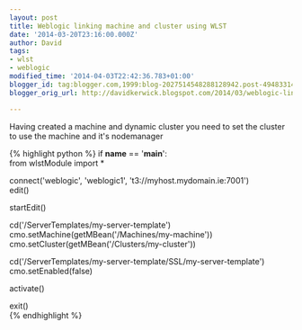 ```yaml
---
layout: post
title: Weblogic linking machine and cluster using WLST
date: '2014-03-20T23:16:00.000Z'
author: David
tags:
- wlst
- weblogic
modified_time: '2014-04-03T22:42:36.783+01:00'
blogger_id: tag:blogger.com,1999:blog-2027514548288128942.post-4948331470091558593
blogger_orig_url: http://davidkerwick.blogspot.com/2014/03/weblogic-linking-machine-and-cluster.html

---
```


Having created a machine and dynamic cluster you need to set the cluster to use the machine and it's nodemanager  

{% highlight python %} 
if __name__ == '__main__':  
    from wlstModule import *  

connect('weblogic', 'weblogic1', 't3://myhost.mydomain.ie:7001')  
edit()  

startEdit()  

cd('/ServerTemplates/my-server-template')  
cmo.setMachine(getMBean('/Machines/my-machine'))  
cmo.setCluster(getMBean('/Clusters/my-cluster'))  

cd('/ServerTemplates/my-server-template/SSL/my-server-template')  
cmo.setEnabled(false)  

activate()  

exit()  
{% endhighlight %}